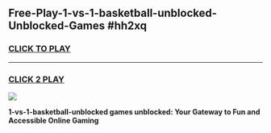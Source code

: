 
## Free-Play-1-vs-1-basketball-unblocked-Unblocked-Games #hh2xq
<h3>
<a href="https://news.freeplayer.one?title=1-vs-1-basketball-unblocked&ref=8M">CLICK TO PLAY</a></h3>
<hr>

<h3>
<a href="https://news.freeplayer.one?title=1-vs-1-basketball-unblocked&ref=8M">CLICK 2 PLAY</a>
  
</h3>

<a href="https://news.freeplayer.one?title=1-vs-1-basketball-unblocked&ref=8M"><img src="https://clearcache.store/games.png"></a>


**1-vs-1-basketball-unblocked games unblocked: Your Gateway to Fun and Accessible Online Gaming**
